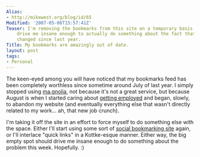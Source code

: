 ```yaml
---
Alias:
- http://mikewest.org/blog/id/65
Modified: '2007-05-06T15:57:41Z'
Teaser: I'm removing the bookmarks from this site on a temporary basis.  That should
    drive me insane enough to actually do something about the fact that they haven't
    changed since last year.
Title: My bookmarks are amazingly out of date.
layout: post
tags:
- Personal
---
```

The keen-eyed among you will have noticed that my bookmarks feed has been completely worthless since sometime around July of last year.  I simply stopped using [ma.gnolia][m], not because it's not a great service, but because August is when I started caring about [getting employed][y] and began, slowly, to abandon my website (and eventually everything else that wasn't directly related to my work... ah, that new job crunch).

I'm taking it off the site in an effort to force myself to do something else with the space.  Either I'll start using some sort of [social bookmarking site][d] again, or I'll interlace "quick links" in a Kottke-esque manner.  Either way, the big empty spot should drive me insane enough to do something about the problem this week.  Hopefully.  :)

[m]: http://ma.gnolia.com/ "ma.gnolia"
[y]: http://de.yahoo.com/  "Yahoo! Deutschland"
[d]: http://del.icio.us/   "del.icio.us"